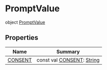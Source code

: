# PromptValue


object [PromptValue](index.md)

## Properties

| Name | Summary |
|---|---|
| [CONSENT](-c-o-n-s-e-n-t.md) | const val [CONSENT](-c-o-n-s-e-n-t.md): [String](https://kotlinlang.org/api/latest/jvm/stdlib/kotlin/-string/index.html) |
